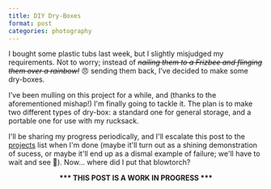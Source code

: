 ```yaml
---
title: DIY Dry-Boxes
format: post
categories: photography
---
```


I bought some plastic tubs last week, but I slightly misjudged my requirements. Not to worry; instead of <s><i>nailing them to a Frizbee and flinging them over a rainbow!</i></s> 😠 sending them back, I’ve decided to make some dry-boxes.

I’ve been mulling on this project for a while, and (thanks to the aforementioned mishap!) I'm finally going to tackle it. The plan is to make two different types of dry-box: a standard one for general storage, and a portable one for use with my rucksack.

I'll be sharing my progress periodically, and I'll escalate this post to the [projects](https://martbetz.github.io/archive.html#diy) list when I'm done (maybe it'll turn out as a shining demonstration of sucess, or maybe it'll end up as a dismal example of failure; we'll have to wait and see 😬). Now... where did I put that blowtorch?

<center>
<b>*** THIS POST IS A WORK IN PROGRESS ***</b>
</center>
